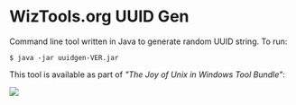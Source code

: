 # WizTools.org UUID Gen

Command line tool written in Java to generate random UUID string. To run:

    $ java -jar uuidgen-VER.jar

This tool is available as part of _"The Joy of Unix in Windows Tool Bundle"_:

[![](http://static.wiztools.org/wiztools-cli-tools.png)](http://cli-bundle.wiztools.org/)
